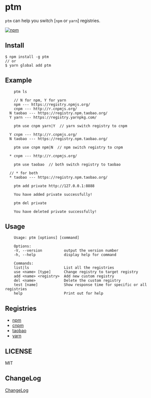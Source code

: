 # ptm

`ptm` can help you switch [`npm` or `yarn`] registries.

[![npm](https://img.shields.io/npm/v/ptm.svg)](https://www.npmjs.com/package/ptm)

## Install

```
$ npm install -g ptm
// or
$ yarn global add ptm
```

## Example

```
    ptm ls

    // N for npm, Y for yarn
    npm --- https://registry.npmjs.org/
    cnpm --- http://r.cnpmjs.org/
  N taobao --- https://registry.npm.taobao.org/
  Y yarn --- https://registry.yarnpkg.com/

```

```
    ptm use cnpm yarn|Y  // yarn switch registry to cnpm

  Y cnpm --- http://r.cnpmjs.org/
  N taobao --- https://registry.npm.taobao.org/

```

```
    ptm use cnpm npm|N  // npm switch registry to cnpm

  * cnpm --- http://r.cnpmjs.org/

```

```
    ptm use taobao  // both switch registry to taobao

  // * for both
  * taobao --- https://registry.npm.taobao.org/

```

```
    ptm add private http://127.0.0.1:8888

    You have added private successfully!

```

```
    ptm del private

    You have deleted private successfully!

```

## Usage

```
    Usage: ptm [options] [command]

    Options:
    -V, --version          output the version number
    -h, --help             display help for command

    Commands:
    list|ls                List all the registries
    use <name> [type]      Change registry to target registry
    add <name> <registry>  Add new custom registry
    del <name>             Delete the custom registry
    test [name]            Show response time for specific or all registries
    help                   Print out for help
```

## Registries

- [npm](https://www.npmjs.org)
- [cnpm](http://cnpmjs.org)
- [taobao](http://npm.taobao.org)
- [yarn](https://yarnpkg.com)

## LICENSE

MIT

## ChangeLog

[ChangeLog](./CHANGELOG.md)

